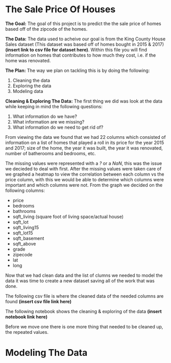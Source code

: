 # The Sale Price Of Houses

**The Goal:**
 The goal of this project is to predict the the sale price of homes based off of the zipcode of the homes.

**The Data:**
 The data used to acheive our goal is from the King County House Sales dataset (This dataset was based off of homes bought in 2015 & 2017) **(insert link to csv file for dataset here)**. Within this file you will find information on homes that contributes to how much they cost, i.e. if the home was renovated. 

**The Plan:** 
 The way we plan on tackling this is by doing the following:
 
1. Cleaning the data
2. Exploring the data
3. Modeling data

**Cleaning & Exploring The Data:**
 The first thing we did was look at the data while keeping in mind the following questions:
 
 1. What information do we have?
 2. What information are we missing?
 3. What information do we need to get rid of?
 
From viewing the data we found that we had 22 columns which consisted of information on a list of homes that played a roll in its price for the year 2015 and 2017; size of the home, the year it was built, the year it was renovated, number of batherooms and bedrooms, etc. 

The missing values were represented with a *?* or a *NaN*, this was the issue we decieded to deal with first. After the missing values were taken care of we graphed a heatmap to view the correlation between each column vs the price column, with this we would be able to determine which columns were important and which columns were not. From the graph we decided on the following columns:

- price
- bedrooms
- bathrooms
- sqft_living (square foot of living space/actual house)
- sqft_lot
- sqft_living15
- sqft_lot15
- sqft_basement
- sqft_above
- grade 
- zipecode 
- lat
- long
 
 Now that we had clean data and the list of clumns we needed to model the data it was time to create a new dataset saving all of the work that was done. 
 
 The following csv file is where the cleaned data of the needed columns are found **(insert csv file link here)** 
 
 The following notebook shows the cleaning & exploring of the data  **(insert notebook link here)**
 
 Before we move one there is one more thing that needed to be cleaned up, the repeated values.
 
 # Modeling The Data 

